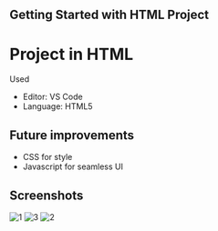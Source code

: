 ## Getting Started with HTML Project

# Project in HTML

Used
*  Editor: VS Code
*  Language: HTML5

## Future improvements
- CSS for style
- Javascript for seamless UI

  
## Screenshots

![1](https://user-images.githubusercontent.com/22969191/55667804-d21c0800-5893-11e9-921f-8f7f760f1aaa.jpg)
![3](https://user-images.githubusercontent.com/22969191/55667808-d8aa7f80-5893-11e9-8ded-f577b988f3c1.jpg)
![2](https://user-images.githubusercontent.com/22969191/55667811-db0cd980-5893-11e9-815f-d2244a4d6a8f.jpg)


